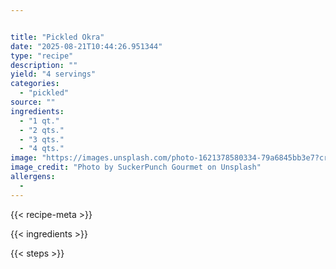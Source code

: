 ```yaml
---


title: "Pickled Okra"
date: "2025-08-21T10:44:26.951344"
type: "recipe"
description: ""
yield: "4 servings"
categories:
  - "pickled"
source: ""
ingredients:
  - "1 qt."
  - "2 qts."
  - "3 qts."
  - "4 qts."
image: "https://images.unsplash.com/photo-1621378580334-79a6845bb3e7?crop=entropy&cs=tinysrgb&fit=max&fm=jpg&ixid=M3w3OTQ5MzV8MHwxfHNlYXJjaHwxfHxwaWNrbGVkJTIwb2tyYSUyMGZvb2QlMjBwaWNrbGVkfGVufDF8MHx8fDE3NTU3OTU4ODd8MA&ixlib=rb-4.1.0&q=80&w=1080"
image_credit: "Photo by SuckerPunch Gourmet on Unsplash"
allergens:
  - 
---
```


{{< recipe-meta >}}

{{< ingredients >}}

{{< steps >}}
